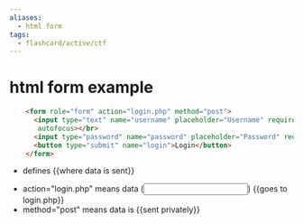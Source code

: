 ```yaml
---
aliases:
  - html form
tags:
  - flashcard/active/ctf
---
```


# html form example
```html
    <form role="form" action="login.php" method="post">
      <input type="text" name="username" placeholder="Username" required 
       autofocus></br>
      <input type="password" name="password" placeholder="Password" required>
      <button type="submit" name="login">Login</button>
    </form>
```
- <form> defines {{where data is sent}}
- action="login.php" means data (<input type= ....>) {{goes to login.php}}
- method="post" means data is {{sent privately}} <!--SR:!2024-12-14,1,230!2024-12-14,1,230!2024-12-14,1,230-->

